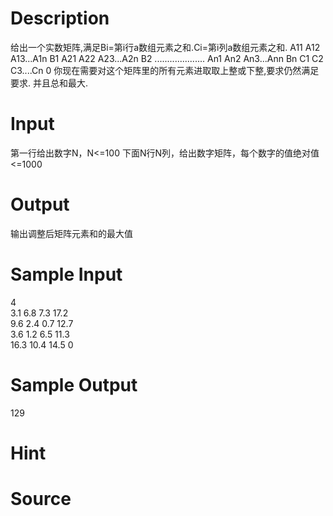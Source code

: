 
# Description

<div class="content">给出一个实数矩阵,满足Bi=第i行a数组元素之和.Ci=第i列a数组元素之和.
A11 A12 A13...A1n B1
A21 A22 A23...A2n B2
....................
An1 An2 An3...Ann Bn
C1  C2  C3....Cn  0
你现在需要对这个矩阵里的所有元素进取取上整或下整,要求仍然满足要求.
并且总和最大.

</div>

# Input

<div class="content">第一行给出数字N，N&lt;=100
下面N行N列，给出数字矩阵，每个数字的值绝对值&lt;=1000
</div>

# Output

<div class="content">输出调整后矩阵元素和的最大值</div>

# Sample Input

<div class="content"><span class="sampledata">4<br/>
3.1 6.8 7.3 17.2<br/>
9.6 2.4 0.7 12.7<br/>
3.6 1.2 6.5 11.3<br/>
16.3 10.4 14.5 0</span></div>

# Sample Output

<div class="content"><span class="sampledata">129<br/>
</span></div>

# Hint

<div class="content"><p></p></div>

# Source

<div class="content"><p><a href="problemset.php?search="></a></p></div>

